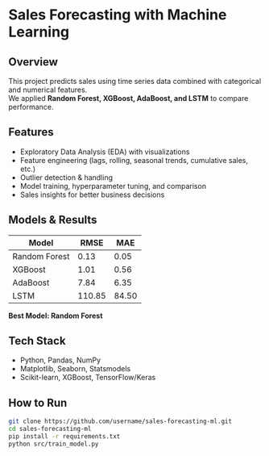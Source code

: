 # Sales Forecasting with Machine Learning

## Overview
This project predicts sales using time series data combined with categorical and numerical features.  
We applied **Random Forest, XGBoost, AdaBoost, and LSTM** to compare performance.

## Features
- Exploratory Data Analysis (EDA) with visualizations
- Feature engineering (lags, rolling, seasonal trends, cumulative sales, etc.)
- Outlier detection & handling
- Model training, hyperparameter tuning, and comparison
- Sales insights for better business decisions

## Models & Results
| Model         | RMSE   | MAE   |
|---------------|--------|-------|
| Random Forest | 0.13   | 0.05  |
| XGBoost       | 1.01   | 0.56  |
| AdaBoost      | 7.84   | 6.35  |
| LSTM          | 110.85 | 84.50 |

 **Best Model: Random Forest**

## Tech Stack
- Python, Pandas, NumPy
- Matplotlib, Seaborn, Statsmodels
- Scikit-learn, XGBoost, TensorFlow/Keras

## How to Run
```bash
git clone https://github.com/username/sales-forecasting-ml.git
cd sales-forecasting-ml
pip install -r requirements.txt
python src/train_model.py
